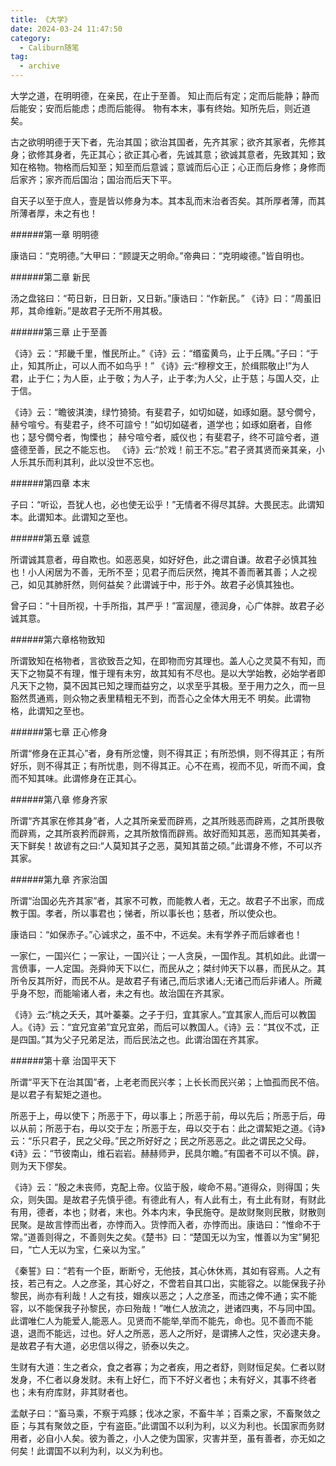 ```yaml
---
title: 《大学》
date: 2024-03-24 11:47:50
category:
  - Caliburn随笔
tag:
  - archive
---
```

大学之道，在明明德，在亲民，在止于至善。
知止而后有定；定而后能静；静而后能安；安而后能虑；虑而后能得。
物有本末，事有终始。知所先后，则近道矣。

 古之欲明明德于天下者，先治其国；欲治其国者，先齐其家；欲齐其家者，先修其身；欲修其身者，先正其心；欲正其心者，先诚其意；欲诚其意者，先致其知；致知在格物。物格而后知至；知至而后意诚；意诚而后心正；心正而后身修；身修而后家齐；家齐而后国治；国治而后天下平。

自天子以至于庶人，壹是皆以修身为本。其本乱而末治者否矣。其所厚者薄，而其所薄者厚，未之有也！

######第一章 明明德

康诰曰：“克明德。”大甲曰：“顾諟天之明命。”帝典曰：“克明峻德。”皆自明也。

######第二章 新民

汤之盘铭曰：“苟日新，日日新，又日新。”康诰曰：“作新民。” 《诗》曰：“周虽旧邦，其命维新。”是故君子无所不用其极。

######第三章 止于至善

《诗》云：“邦畿千里，惟民所止。”《诗》云：“缗蛮黄鸟，止于丘隅。”子曰：“于止，知其所止，可以人而不如鸟乎！” 《诗》云:“穆穆文王，於缉熙敬止!”为人君，止于仁；为人臣，止于敬；为人子，止于孝;为人父，止于慈；与国人交，止于信。

《诗》云：“瞻彼淇澳，绿竹猗猗。有斐君子，如切如磋，如琢如磨。瑟兮僩兮，赫兮喧兮。有斐君子，终不可諠兮！”如切如磋者，道学也；如琢如磨者，自修也；瑟兮僩兮者，恂慄也； 赫兮喧兮者，威仪也；有斐君子，终不可諠兮者，道盛德至善，民之不能忘也。 《诗》云:“於戏！前王不忘。”君子贤其贤而亲其亲，小人乐其乐而利其利，此以没世不忘也。

######第四章 本末

子曰：“听讼，吾犹人也，必也使无讼乎！”无情者不得尽其辞。大畏民志。此谓知本。此谓知本。此谓知之至也。

######第五章 诚意

所谓诚其意者，毋自欺也。如恶恶臭，如好好色，此之谓自谦。故君子必慎其独也！小人闲居为不善，无所不至；见君子而后厌然，掩其不善而著其善；人之视己，如见其肺肝然，则何益矣？此谓诚于中，形于外。故君子必慎其独也。

曾子曰：“十目所视，十手所指，其严乎！”富润屋，德润身，心广体胖。故君子必诚其意。

######第六章格物致知

所谓致知在格物者，言欲致吾之知，在即物而穷其理也。盖人心之灵莫不有知，而天下之物莫不有理，惟于理有未穷，故其知有不尽也。是以大学始教，必始学者即凡天下之物，莫不因其已知之理而益穷之，以求至乎其极。至于用力之久，而一旦豁然贯通焉，则众物之表里精粗无不到，而吾心之全体大用无不 明矣。此谓物格，此谓知之至也。

######第七章 正心修身

所谓“修身在正其心”者，身有所忿懥，则不得其正；有所恐惧，则不得其正；有所好乐，则不得其正；有所忧患，则不得其正。心不在焉，视而不见，听而不闻，食而不知其味。此谓修身在正其心。

######第八章 修身齐家

所谓“齐其家在修其身”者，人之其所亲爱而辟焉，之其所贱恶而辟焉，之其所畏敬而辟焉，之其所哀矜而辟焉，之其所敖惰而辟焉。故好而知其恶，恶而知其美者，天下鲜矣！故谚有之曰:“人莫知其子之恶，莫知其苗之硕。”此谓身不修，不可以齐其家。

######第九章 齐家治国

所谓“治国必先齐其家”者，其家不可教，而能教人者，无之。故君子不出家，而成教于国。孝者，所以事君也；悌者，所以事长也；慈者，所以使众也。

康诰曰：“如保赤子。”心诚求之，虽不中，不远矣。未有学养子而后嫁者也！

一家仁，一国兴仁；一家让，一国兴让；一人贪戾，一国作乱。其机如此。此谓一言偾事，一人定国。尧舜帅天下以仁，而民从之；桀纣帅天下以暴，而民从之。其所令反其所好，而民不从。是故君子有诸己,而后求诸人;无诸己而后非诸人。所藏乎身不恕，而能喻诸人者，未之有也。故治国在齐其家。

《诗》云:“桃之夭夭，其叶蓁蓁。之子于归，宜其家人。”宜其家人,而后可以教国人。《诗》云：“宜兄宜弟”宜兄宜弟，而后可以教国人。《诗》云：“其仪不忒，正是四国。”其为父子兄弟足法，而后民法之也。此谓治国在齐其家。

######第十章 治国平天下

所谓“平天下在治其国”者，上老老而民兴孝；上长长而民兴弟；上恤孤而民不倍。是以君子有絜矩之道也。

所恶于上，毋以使下；所恶于下，毋以事上；所恶于前，毋以先后；所恶于后，毋以从前；所恶于右，毋以交于左；所恶于左，毋以交于右：此之谓絜矩之道。《诗》云：“乐只君子，民之父母。”民之所好好之；民之所恶恶之。此之谓民之父母。《诗》云：“节彼南山，维石岩岩。赫赫师尹，民具尔瞻。”有国者不可以不慎。辟，则为天下僇矣。

《诗》云：“殷之未丧师，克配上帝。仪监于殷，峻命不易。”道得众，则得国；失众，则失国。是故君子先慎乎德。有德此有人，有人此有土，有土此有财，有财此有用，德者，本也；财者，末也。外本内末，争民施夺。是故财聚则民散，财散则民聚。是故言悖而出者，亦悖而入。货悖而入者，亦悖而出。康诰曰：“惟命不于常。”道善则得之，不善则失之矣。《楚书》曰：“楚国无以为宝，惟善以为宝”舅犯曰，“亡人无以为宝，仁亲以为宝。”

《秦誓》曰：“若有一个臣，断断兮，无他技，其心休休焉，其如有容焉。人之有技，若己有之。人之彦圣，其心好之，不啻若自其口出，实能容之。以能保我子孙黎民，尚亦有利哉！人之有技，媢疾以恶之；人之彦圣，而违之俾不通；实不能容，以不能保我子孙黎民，亦曰殆哉！”唯仁人放流之，迸诸四夷，不与同中国。此谓唯仁人为能爱人,能恶人。见贤而不能举,举而不能先，命也。见不善而不能退，退而不能远，过也。好人之所恶，恶人之所好，是谓拂人之性，灾必逮夫身。是故君子有大道，必忠信以得之，骄泰以失之。

生财有大道：生之者众，食之者寡；为之者疾，用之者舒，则财恒足矣。仁者以财发身，不仁者以身发财。未有上好仁，而下不好义者也；未有好义，其事不终者也；未有府库财，非其财者也。

孟献子曰：“畜马乘，不察于鸡豚；伐冰之家，不畜牛羊；百乘之家，不畜聚敛之臣；与其有聚敛之臣，宁有盗臣。”此谓国不以利为利，以义为利也。长国家而务财用者，必自小人矣。彼为善之，小人之使为国家，灾害并至，虽有善者，亦无如之何矣！此谓国不以利为利，以义为利也。

